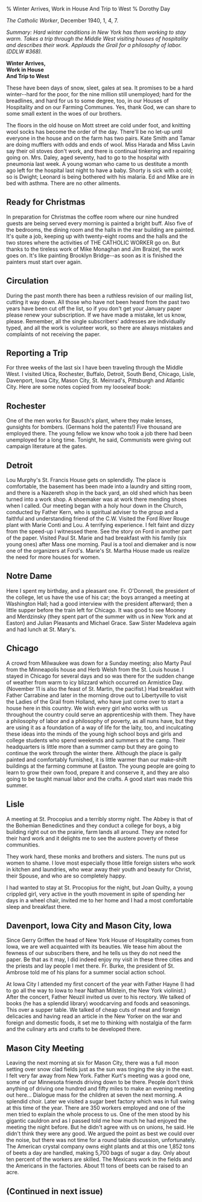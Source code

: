 % Winter Arrives, Work in House And Trip to West
% Dorothy Day

*The Catholic Worker*, December 1940, 1, 4, 7.

*Summary: Hard winter conditions in New York has them working to stay
warm. Takes a trip through the Middle West visiting houses of
hospitality and describes their work. Applauds the Grail for a
philosophy of labor. (DDLW \#368).*

**Winter Arrives,**\
 **Work in House**\
 **And Trip to West**

These have been days of snow, sleet, gales at sea. It promises to be a
hard winter--hard for the poor, for the nine million still unemployed;
hard for the breadlines, and hard for us to some degree, too, in our
Houses of Hospitality and on our Farming Communes. Yes, thank God, we
can share to some small extent in the woes of our brothers.

The floors in the old house on Mott street are cold under foot, and
knitting wool socks has become the order of the day. There'll be no
let-up until everyone in the house and on the farm has two pairs. Kate
Smith and Tamar are doing mufflers with odds and ends of wool. Miss
Harada and Miss Lavin say their oil stoves don't work, and there is
continual tinkering and repairing going on. Mrs. Daley, aged seventy,
had to go to the hospital with pneumonia last week. A young woman who
came to us destitute a month ago left for the hospital last night to
have a baby. Shorty is sick with a cold; so is Dwight; Leonard is being
bothered with his malaria. Ed and Mike are in bed with asthma. There are
no other ailments.

Ready for Christmas
-------------------

In preparation for Christmas the coffee room where our nine hundred
guests are being served every morning is painted a bright buff. Also
five of the bedrooms, the dining room and the halls in the rear building
are painted. It's quite a job, keeping up with twenty-eight rooms and
the halls and the two stores where the activities of THE CATHOLIC WORKER
go on. But thanks to the tireless work of Mike Monaghan and Jim Braizel,
the work goes on. It's like painting Brooklyn Bridge--as soon as it is
finished the painters must start over again.

Circulation
-----------

During the past month there has been a ruthless revision of our mailing
list, cutting it way down. All those who have not been heard from the
past two years have been cut off the list, so if you don't get your
January paper please renew your subscription. If we have made a mistake,
let us know, please. Remember, all the single subscribers' addresses are
individually typed, and all the work is volunteer work, so there are
always mistakes and complaints of not receiving the paper.

Reporting a Trip
----------------

For three weeks of the last six I have been traveling through the Middle
West. I visited Utica, Rochester, Buffalo, Detroit, South Bend, Chicago,
Lisle, Davenport, Iowa City, Mason City, St. Meinrad's, Pittsburgh and
Atlantic City. Here are some notes copied from my looseleaf book:

Rochester
---------

One of the men works for Bausch's plant, where they make lenses,
gunsights for bombers. (Germans hold the patents!) Five thousand are
employed there. The young fellow we know who took a job there had been
unemployed for a long time. Tonight, he said, Communists were giving out
campaign literature at the gates.

Detroit
-------

Lou Murphy's St. Francis House gets on splendidly. The place is
comfortable, the basement has been made into a laundry and sitting room,
and there is a Nazereth shop in the back yard, an old shed which has
been turned into a work shop. A shoemaker was at work there mending
shoes when I called. Our meeting began with a holy hour down in the
Church, conducted by Father Kern, who is spiritual adviser to the group
and a faithful and understanding friend of the C.W. Visited the Ford
River Rouge plant with Marie Conti and Lou. A terrifying experience. I
felt faint and dizzy from the speed-up I witnessed there. See the story
on Ford in another part of the paper. Visited Paul St. Marie and had
breakfast with his family (six young ones) after Mass one morning. Paul
is a tool and diemaker and is now one of the organizers at Ford's.
Marie's St. Martha House made us realize the need for more houses for
women.

Notre Dame
----------

Here I spent my birthday, and a pleasant one. Fr. O'Donnell, the
president of the college, let us have the use of his car; the boys
arranged a meeting at Washington Hall; had a good interview with the
president afterward; then a little supper before the train left for
Chicago. It was good to see Mooney and Merdzinsky (they spent part of
the summer with us in New York and at Easton) and Julian Pleasants and
Michael Grace. Saw Sister Madeleva again and had lunch at St. Mary's.

Chicago
-------

A crowd from Milwaukee was down for a Sunday meeting; also Marty Paul
from the Minneapolis house and Herb Welsh from the St. Louis house. I
stayed in Chicago for several days and so was there for the sudden
change of weather from warm to icy blizzard which occurred on Armistice
Day. (November 11 is also the feast of St. Martin, the pacifist.) Had
breakfast with Father Carrabine and later in the morning drove out to
Libertyville to visit the Ladies of the Grail from Holland, who have
just come over to start a house here in this country. We wish every girl
who works with us throughout the country could serve an apprenticeship
with them. They have a philosophy of labor and a philosophy of poverty,
as all nuns have, but they are using it as a foundation of a way of life
for the laity, too, and inculcating these ideas into the minds of the
young high school boys and girls and college students who spend weekends
and summers at the camp. Their headquarters is little more than a summer
camp but they are going to continue the work through the winter there.
Although the place is gaily painted and comfortably furnished, it is
little warmer than our make-shift buildings at the farming commune at
Easton. The young people are going to learn to grow their own food,
prepare it and conserve it, and they are also going to be taught manual
labor and the crafts. A good start was made this summer.

Lisle
-----

A meeting at St. Procopius and a terribly stormy night. The Abbey is
that of the Bohemian Benedictines and they conduct a college for boys, a
big building right out on the prairie, farm lands all around. They are
noted for their hard work and it delights me to see the austere poverty
of these communities.

They work hard, these monks and brothers and sisters. The nuns put us
women to shame. I love most especially those little foreign sisters who
work in kitchen and laundries, who wear away their youth and beauty for
Christ, their Spouse, and who are so completely happy.

I had wanted to stay at St. Procopius for the night, but Joan Quilty, a
young crippled girl, very active in the youth movement in spite of
spending her days in a wheel chair, invited me to her home and I had a
most comfortable sleep and breakfast there.

Davenport, Iowa City and Mason City, Iowa
-----------------------------------------

Since Gerry Griffen the head of New York House of Hospitality comes from
Iowa, we are well acquainted with its beauties. We tease him about the
fewness of our subscribers there, and he tells us they do not need the
paper. Be that as it may, I did indeed enjoy my visit in these three
cities and the priests and lay people I met there. Fr. Burke, the
president of St. Ambrose told me of his plans for a summer social action
school.

At Iowa City I attended my first concert of the year with Father Hayne
(I had to go all the way to Iowa to hear Nathan Milstein, the New York
violinist.) After the concert, Father Neuzil invited us over to his
rectory. We talked of books (he has a splendid library) woodcarving and
foods and seasonings. This over a supper table. We talked of cheap cuts
of meat and foreign delicacies and having read an article in the New
Yorker on the war and foreign and domestic foods, it set me to thinking
with nostalgia of the farm and the culinary arts and crafts to be
developed there.

Mason City Meeting
------------------

Leaving the next morning at six for Mason City, there was a full moon
setting over snow clad fields just as the sun was tinging the sky in the
east. I felt very far away from New York. Father Kurt's meeting was a
good one, some of our Minnesota friends driving down to be there. People
don't think anything of driving one hundred and fifty miles to make an
evening meeting out here… Dialogue mass for the children at seven the
next morning. A splendid choir. Later we visited a sugar beet factory
which was in full swing at this time of the year. There are 350 workers
employed and one of the men tried to explain the whole process to us.
One of the men stood by his gigantic cauldron and as I passed told me
how much he had enjoyed the meeting the night before. But he didn't
agree with us on unions, he said. He didn't think they were any good. We
argued the point as best we could over the noise, but there was not time
for a round table discussion, unfortunately. The American crystal
company owns eight plants and at this one 1,852 tons of beets a day are
handled, making 5,700 bags of sugar a day. Only about ten percent of the
workers are skilled. The Mexicans work in the fields and the Americans
in the factories. About 11 tons of beets can be raised to an acre.

(Continued in next issue)
-------------------------

